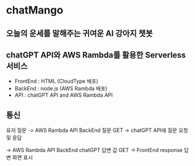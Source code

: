 # chatMango
## 오늘의 운세를 말해주는 귀여운 AI 강아지 챗봇
## chatGPT API와 AWS Rambda를 활용한 Serverless 서비스

- FrontEnd : HTML (CloudType 배포)
- BackEnd : node.js (AWS Rambda 배포)
- API : chatGPT API and AWS Rambda API

## 통신
유저 질문 -> AWS Rambda API BackEnd 질문 GET -> chatGPT API에 질문 요청 및 응답

-> AWS Rambda API BackEnd chatGPT 답변 값 GET -> FrontEnd response 답변 화면 표시   
